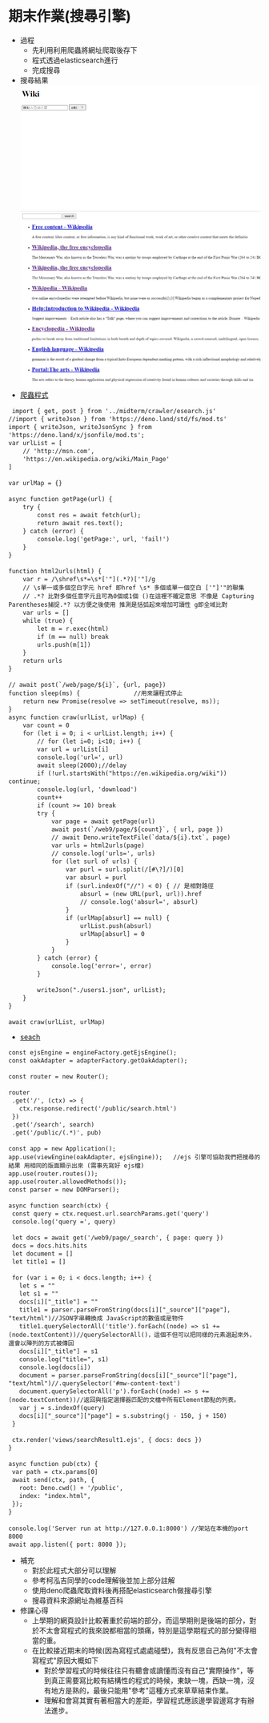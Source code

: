 # 期末作業(搜尋引擎)
* 過程
    * 先利用利用爬蟲將網址爬取後存下
    * 程式透過elasticsearch進行
    * 完成搜尋
* 搜尋結果 
![result](https://github.com/mark456tung/ws109a/blob/master/final/picture/result1.png)
![result](https://github.com/mark456tung/ws109a/blob/master/final/picture/result2.jpg)
* [爬蟲程式](https://github.com/mark456tung/ws109a/blob/master/final/denocrawler.js)
```
 import { get, post } from '../midterm/crawler/esearch.js'
//import { writeJson } from 'https://deno.land/std/fs/mod.ts'
import { writeJson, writeJsonSync } from 'https://deno.land/x/jsonfile/mod.ts';
var urlList = [
    // 'http://msn.com', 
    'https://en.wikipedia.org/wiki/Main_Page'
]

var urlMap = {}

async function getPage(url) {
    try {
        const res = await fetch(url);
        return await res.text();
    } catch (error) {
        console.log('getPage:', url, 'fail!')
    }
}

function html2urls(html) {
    var r = /\shref\s*=\s*['"](.*?)['"]/g 
    // \s單一或多個空白字元 href 即href \s* 多個或單一個空白 ['"]'"的聯集 
    // .*? 比對多個任意字元且可為0個或1個 ()在這裡不確定意思 不像是 Capturing Parentheses捕捉.*? 以方便之後使用 推測是括弧起來增加可讀性 g即全域比對
    var urls = []
    while (true) {
        let m = r.exec(html)
        if (m == null) break
        urls.push(m[1])
    }
    return urls
}

// await post(`/web/page/${i}`, {url, page})
function sleep(ms) {               //用來讓程式停止
    return new Promise(resolve => setTimeout(resolve, ms));  
}
async function craw(urlList, urlMap) {
    var count = 0
    for (let i = 0; i < urlList.length; i++) {
        // for (let i=0; i<10; i++) {
        var url = urlList[i]
        console.log('url=', url)
        await sleep(2000);//delay
        if (!url.startsWith("https://en.wikipedia.org/wiki")) continue;
        console.log(url, 'download')
        count++
        if (count >= 10) break
        try {
            var page = await getPage(url)
            await post(`/web9/page/${count}`, { url, page })
            // await Deno.writeTextFile(`data/${i}.txt`, page)
            var urls = html2urls(page)
            // console.log('urls=', urls)
            for (let surl of urls) {
                var purl = surl.split(/[#\?]/)[0]
                var absurl = purl
                if (surl.indexOf("//") < 0) { // 是相對路徑
                    absurl = (new URL(purl, url)).href
                    // console.log('absurl=', absurl)
                }
                if (urlMap[absurl] == null) {
                    urlList.push(absurl)
                    urlMap[absurl] = 0
                }
            }
        } catch (error) {
            console.log('error=', error)
        }

        writeJson("./users1.json", urlList);
    }
}

await craw(urlList, urlMap)
```

* [seach](https://github.com/mark456tung/ws109a/blob/master/final/app.js)
 ```   
const ejsEngine = engineFactory.getEjsEngine();
const oakAdapter = adapterFactory.getOakAdapter();

const router = new Router();

router
  .get('/', (ctx) => {
    ctx.response.redirect('/public/search.html')
  })
  .get('/search', search)
  .get('/public/(.*)', pub)

const app = new Application();
app.use(viewEngine(oakAdapter, ejsEngine));   //ejs 引擎可協助我們把搜尋的結果 用相同的版面顯示出來 (需事先寫好 ejs檔)
app.use(router.routes());
app.use(router.allowedMethods());
const parser = new DOMParser();

async function search(ctx) {
  const query = ctx.request.url.searchParams.get('query')
  console.log('query =', query)

  let docs = await get('/web9/page/_search', { page: query })
  docs = docs.hits.hits
  let document = []
  let title1 = []

  for (var i = 0; i < docs.length; i++) {
    let s = ""
    let s1 = ""
    docs[i]["_title"] = ""
    title1 = parser.parseFromString(docs[i]["_source"]["page"], "text/html")//JSON字串轉換成 JavaScript的數值或是物件
    title1.querySelectorAll('title').forEach((node) => s1 += (node.textContent))//querySelectorAll()，這個不但可以把同樣的元素選起來外，還會以陣列的方式被傳回
    docs[i]["_title"] = s1
    console.log("title=", s1)
    console.log(docs[i])
    document = parser.parseFromString(docs[i]["_source"]["page"], "text/html")//.querySelector('#mw-content-text') 
    document.querySelectorAll('p').forEach((node) => s += (node.textContent))//返回與指定選擇器匹配的文檔中所有Element節點的列表。
    var j = s.indexOf(query)
    docs[i]["_source"]["page"] = s.substring(j - 150, j + 150)
  }

  ctx.render('views/searchResult1.ejs', { docs: docs })
}

async function pub(ctx) {
  var path = ctx.params[0]
  await send(ctx, path, {
    root: Deno.cwd() + '/public',
    index: "index.html",
  });
}

console.log('Server run at http://127.0.0.1:8000') //架站在本機的port 8000
await app.listen({ port: 8000 });
 ```


* 補充
    * 對於此程式大部分可以理解
    * 參考柯泓吉同學的code理解後並加上部分註解
    * 使用deno爬蟲爬取資料後再搭配elasticsearch做搜尋引擎
    * 搜尋資料來源網址為維基百科
* 修課心得 
    * 上學期的網頁設計比較著重於前端的部分，而這學期則是後端的部分，對於不太會寫程式的我來說都相當的頭痛，特別是這學期程式的部分變得相當的重。
    * 在比較接近期末的時候(因為寫程式處處碰壁)，我有反思自己為何"不太會寫程式"原因大概如下
        * 對於學習程式的時候往往只有聽會或讀懂而沒有自己"實際操作"，等到真正需要寫比較有結構性的程式的時候，東缺一塊，西缺一塊，沒有地方是熟的，最後只能用"參考"這種方式來草草結束作業。
        * 理解和會寫其實有著相當大的差距，學習程式應該邊學習邊寫才有辦法進步。

    